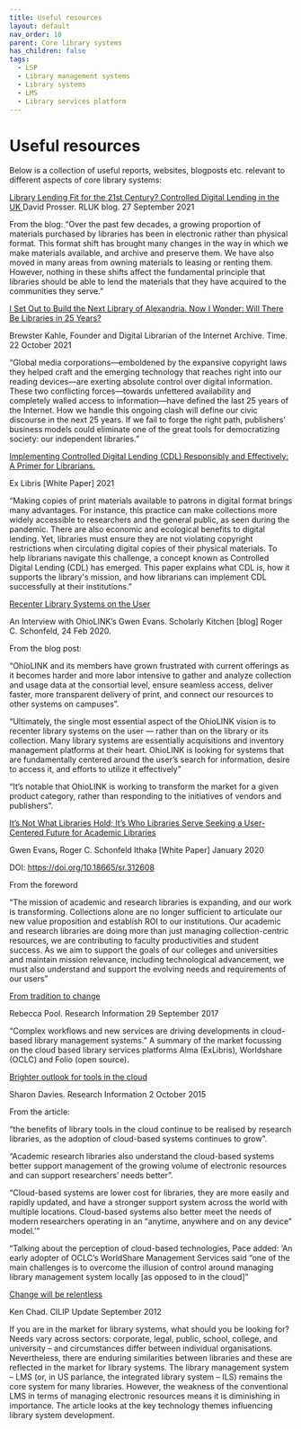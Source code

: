 ```yaml
---
title: Useful resources
layout: default
nav_order: 10
parent: Core library systems
has_children: false
tags:
  - LSP
  - Library management systems
  - Library systems
  - LMS
  - Library services platform
---
```

# Useful resources

Below is a collection of useful reports, websites, blogposts etc. relevant to different aspects of core library systems:[](https://www.rluk.ac.uk/library-lending-fit-for-the-21st-century-controlled-digital-lending-in-the-uk/)

[Library Lending Fit for the 21st Century? Controlled Digital Lending in the UK ](https://www.rluk.ac.uk/library-lending-fit-for-the-21st-century-controlled-digital-lending-in-the-uk/)David Prosser. RLUK blog. 27 September 2021

From the blog: “Over the past few decades, a growing proportion of materials purchased by libraries has been in electronic rather than physical format. This format shift has brought many changes in the way in which we make materials available, and archive and preserve them. We have also moved in many areas from owning materials to leasing or renting them. However, nothing in these shifts affect the fundamental principle that libraries should be able to lend the materials that they have acquired to the communities they serve.”[](https://time.com/6108581/internet-archive-future-books/)

[I Set Out to Build the Next Library of Alexandria. Now I Wonder: Will There Be Libraries in 25 Years? ](https://time.com/6108581/internet-archive-future-books/)

[](https://time.com/6108581/internet-archive-future-books/)Brewster Kahle, Founder and Digital Librarian of the Internet Archive. Time. 22 October 2021

“Global media corporations—emboldened by the expansive copyright laws they helped craft and the emerging technology that reaches right into our reading devices—are exerting absolute control over digital information. These two conflicting forces—towards unfettered availability and completely walled access to information—have defined the last 25 years of the Internet. How we handle this ongoing clash will define our civic discourse in the next 25 years. If we fail to forge the right path, publishers’ business models could eliminate one of the great tools for democratizing society: our independent libraries.”[](https://page.exlibrisgroup.com/hubfs/HQ_General/Ex%20Libris%20Controlled%20Digital%20Lending%20White%20Paper.pdf?hsLang=en)

[Implementing Controlled Digital Lending (CDL) Responsibly and Effectively: A Primer for Librarians. ](https://page.exlibrisgroup.com/hubfs/HQ_General/Ex%20Libris%20Controlled%20Digital%20Lending%20White%20Paper.pdf?hsLang=en)

[](https://page.exlibrisgroup.com/hubfs/HQ_General/Ex%20Libris%20Controlled%20Digital%20Lending%20White%20Paper.pdf?hsLang=en)Ex Libris \[White Paper] 2021

“Making copies of print materials available to patrons in digital format brings many advantages. For instance, this practice can make collections more widely accessible to researchers and the general public, as seen during the pandemic. There are also economic and ecological benefits to digital lending. Yet, libraries must ensure they are not violating copyright restrictions when circulating digital copies of their physical materials. To help librarians navigate this challenge, a concept known as Controlled Digital Lending (CDL) has emerged. This paper explains what CDL is, how it supports the library's mission, and how librarians can implement CDL successfully at their institutions.”[](https://scholarlykitchen.sspnet.org/2020/02/24/recenter-library-systems-interview-ohiolinks-gwen-evans/)

[Recenter Library Systems on the User](https://scholarlykitchen.sspnet.org/2020/02/24/recenter-library-systems-interview-ohiolinks-gwen-evans/)

[](https://scholarlykitchen.sspnet.org/2020/02/24/recenter-library-systems-interview-ohiolinks-gwen-evans/)An Interview with OhioLINK’s Gwen Evans. Scholarly Kitchen \[blog] Roger C. Schonfeld, 24 Feb 2020.

From the blog post:

“OhioLINK and its members have grown frustrated with current offerings as it becomes harder and more labor intensive to gather and analyze collection and usage data at the consortial level, ensure seamless access, deliver faster, more transparent delivery of print, and connect our resources to other systems on campuses”.

“Ultimately, the single most essential aspect of the OhioLINK vision is to recenter library systems on the user — rather than on the library or its collection. Many library systems are essentially acquisitions and inventory management platforms at their heart. OhioLINK is looking for systems that are fundamentally centered around the user’s search for information, desire to access it, and efforts to utilize it effectively”

“It’s notable that OhioLINK is working to transform the market for a given product category, rather than responding to the initiatives of vendors and publishers”.

[It’s Not What Libraries Hold; It’s Who Libraries Serve Seeking a User-Centered Future for Academic Libraries](https://sr.ithaka.org/publications/its-not-what-libraries-hold-its-who-libraries-serve/)

[](https://sr.ithaka.org/publications/its-not-what-libraries-hold-its-who-libraries-serve/)Gwen Evans, Roger C. Schonfeld Ithaka \[White Paper] January 2020

DOI: https://doi.org/10.18665/sr.312608

From the foreword

“The mission of academic and research libraries is expanding, and our work is transforming. Collections alone are no longer sufficient to articulate our new value proposition and establish ROI to our institutions. Our academic and research libraries are doing more than just managing collection-centric resources, we are contributing to faculty productivities and student success. As we aim to support the goals of our colleges and universities and maintain mission relevance, including technological advancement, we must also understand and support the evolving needs and requirements of our users”[](https://www.researchinformation.info/feature/tradition-change)

[From tradition to change](https://www.researchinformation.info/feature/tradition-change)

[](https://www.researchinformation.info/feature/tradition-change)Rebecca Pool. Research Information 29 September 2017

“Complex workflows and new services are driving developments in cloud-based library management systems.” A summary of the market focussing on the cloud based library services platforms Alma (ExLibris), Worldshare (OCLC) and Folio (open source).[](https://www.researchinformation.info/feature/brighter-outlook-tools-cloud)

[Brighter outlook for tools in the cloud ](https://www.researchinformation.info/feature/brighter-outlook-tools-cloud)

[](https://www.researchinformation.info/feature/brighter-outlook-tools-cloud)Sharon Davies. Research Information 2 October 2015

From the article:

“the benefits of library tools in the cloud continue to be realised by research libraries, as the adoption of cloud-based systems continues to grow”.

“Academic research libraries also understand the cloud-based systems better support management of the growing volume of electronic resources and can support researchers’ needs better”.

“Cloud-based systems are lower cost for libraries, they are more easily and rapidly updated, and have a stronger support system across the world with multiple locations. Cloud-based systems also better meet the needs of modern researchers operating in an “anytime, anywhere and on any device” model.’”

“Talking about the perception of cloud-based technologies, Pace added: ‘An early adopter of OCLC’s WorldShare Management Services said “one of the main challenges is to overcome the illusion of control around managing library management system locally \[as opposed to in the cloud]”[](https://www.helibtech.com/_media/lms_change_will_be_relentless_cilipupdate_sept2012.pdf)

[Change will be relentless](https://www.helibtech.com/_media/lms_change_will_be_relentless_cilipupdate_sept2012.pdf)

[](https://www.helibtech.com/_media/lms_change_will_be_relentless_cilipupdate_sept2012.pdf)Ken Chad. CILIP Update September 2012

If you are in the market for library systems, what should you be looking for? Needs vary across sectors: corporate, legal, public, school, college, and university – and circumstances differ between individual organisations. Nevertheless, there are enduring similarities between libraries and these are reflected in the market for library systems. The library management system – LMS (or, in US parlance, the integrated library system – ILS) remains the core system for many libraries. However, the weakness of the conventional LMS in terms of managing electronic resources means it is diminishing in importance. The article looks at the key technology themes influencing library system development.

